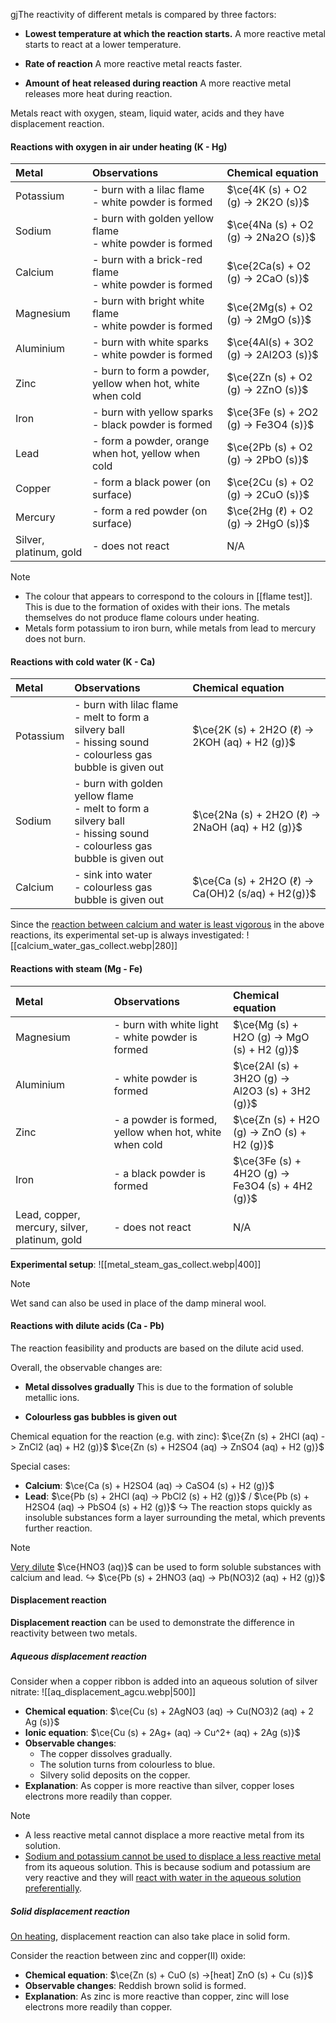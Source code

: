 gjThe reactivity of different metals is compared by three factors:
- **Lowest temperature at which the reaction starts.**
  A more reactive metal starts to react at a lower temperature.

- **Rate of reaction**
  A more reactive metal reacts faster.

- **Amount of heat released during reaction**
  A more reactive metal releases more heat during reaction.

Metals react with oxygen, steam, liquid water, acids and they have displacement reaction.

#### Reactions with oxygen in air under heating (K - Hg)

| Metal | Observations | Chemical equation |
| :--- | :--- | :--- |
| Potassium | - burn with a lilac flame<br>- white powder is formed | $\ce{4K (s) + O2 (g) -> 2K2O (s)}$ |
| Sodium | - burn with golden yellow flame<br>- white powder is formed | $\ce{4Na (s) + O2 (g) -> 2Na2O (s)}$ |
| Calcium | - burn with a brick-red flame<br>- white powder is formed | $\ce{2Ca(s) + O2 (g) -> 2CaO (s)}$ |
| Magnesium | - burn with bright white flame<br>- white powder is formed | $\ce{2Mg(s) + O2 (g) -> 2MgO (s)}$ |
| Aluminium | - burn with white sparks<br>- white powder is formed | $\ce{4Al(s) + 3O2 (g) -> 2Al2O3 (s)}$ |
| Zinc | - burn to form a powder, yellow when hot, white when cold | $\ce{2Zn (s) + O2 (g) -> 2ZnO (s)}$ |
| Iron | - burn with yellow sparks<br>- black powder is formed | $\ce{3Fe (s) + 2O2 (g) -> Fe3O4 (s)}$ |
| Lead | - form a powder, orange when hot, yellow when cold | $\ce{2Pb (s) + O2 (g) -> 2PbO (s)}$ |
| Copper | - form a black power (on surface) | $\ce{2Cu (s) + O2 (g) -> 2CuO (s)}$ |
| Mercury | - form a red powder (on surface) | $\ce{2Hg (ℓ) + O2 (g) -> 2HgO (s)}$ |
| Silver, platinum, gold | - does not react | N/A |

> [!note]
> - The colour that appears to correspond to the colours in [[flame test]]. This is due to the formation of oxides with their ions. The metals themselves do not produce flame colours under heating.
> - Metals form potassium to iron burn, while metals from lead to mercury does not burn.

#### Reactions with cold water (K - Ca)

| Metal | Observations | Chemical equation |
| :--- | :--- | :--- |
| Potassium | - burn with lilac flame<br>- melt to form a silvery ball<br>- hissing sound<br>- colourless gas bubble is given out | $\ce{2K (s) + 2H2O (ℓ) -> 2KOH (aq) + H2 (g)}$ |
| Sodium | - burn with golden yellow flame<br>- melt to form a silvery ball<br>- hissing sound<br>- colourless gas bubble is given out | $\ce{2Na (s) + 2H2O (ℓ) -> 2NaOH (aq) + H2 (g)}$ |
| Calcium | - sink into water<br>- colourless gas bubble is given out | $\ce{Ca (s) + 2H2O (ℓ) -> Ca(OH)2 (s/aq) + H2(g)}$ |

Since the <u>reaction between calcium and water is least vigorous</u> in the above reactions, its experimental set-up is always investigated:
![[calcium_water_gas_collect.webp|280]]

#### Reactions with steam (Mg - Fe)

| Metal | Observations | Chemical equation |
| :--- | :--- | :--- |
| Magnesium | - burn with white light<br>- white powder is formed | $\ce{Mg (s) + H2O (g) -> MgO (s) + H2 (g)}$ |
| Aluminium | - white powder is formed | $\ce{2Al (s) + 3H2O (g) -> Al2O3 (s) + 3H2 (g)}$ |
| Zinc | - a powder is formed, yellow when hot, white when cold | $\ce{Zn (s) + H2O (g) -> ZnO (s) + H2 (g)}$ |
| Iron | - a black powder is formed | $\ce{3Fe (s) + 4H2O (g) -> Fe3O4 (s) + 4H2 (g)}$ |
| Lead, copper, mercury, silver, platinum, gold | - does not react | N/A |

**Experimental setup**:
![[metal_steam_gas_collect.webp|400]]

> [!note]
> Wet sand can also be used in place of the damp mineral wool.

#### Reactions with dilute acids (Ca - Pb)
The reaction feasibility and products are based on the dilute acid used.

Overall, the observable changes are:
- **Metal dissolves gradually**
  This is due to the formation of soluble metallic ions.

- **Colourless gas bubbles is given out**

Chemical equation for the reaction (e.g. with zinc):
$\ce{Zn (s) + 2HCl (aq) -> ZnCl2 (aq) + H2 (g)}$
$\ce{Zn (s) + H2SO4 (aq) -> ZnSO4 (aq) + H2 (g)}$

Special cases:
- **Calcium**: $\ce{Ca (s) + H2SO4 (aq) -> CaSO4 (s) + H2 (g)}$
- **Lead**: $\ce{Pb (s) + 2HCl (aq) -> PbCl2 (s) + H2 (g)}$ / $\ce{Pb (s) + H2SO4 (aq) -> PbSO4 (s) + H2 (g)}$
↪️ The reaction stops quickly as insoluble substances form a layer surrounding the metal, which prevents further reaction.

> [!note]
> <u>Very dilute</u> $\ce{HNO3 (aq)}$ can be used to form soluble substances with calcium and lead.
> ↪️ $\ce{Pb (s) + 2HNO3 (aq) -> Pb(NO3)2 (aq) + H2 (g)}$

#### Displacement reaction
**Displacement reaction** can be used to demonstrate the difference in reactivity between two metals.

##### Aqueous displacement reaction
Consider when a copper ribbon is added into an aqueous solution of silver nitrate:
![[aq_displacement_agcu.webp|500]]
- **Chemical equation**: $\ce{Cu (s) + 2AgNO3 (aq) -> Cu(NO3)2 (aq) + 2 Ag (s)}$
- **Ionic equation**: $\ce{Cu (s) + 2Ag+ (aq) -> Cu^2+ (aq) + 2Ag (s)}$
- **Observable changes**:
	- The copper dissolves gradually.
	- The solution turns from colourless to blue.
	- Silvery solid deposits on the copper.
- **Explanation**: As copper is more reactive than silver, copper loses electrons more readily than copper.

> [!note]
> - A less reactive metal cannot displace a more reactive metal from its solution.
> - <u>Sodium and potassium cannot be used to displace a less reactive metal</u> from its aqueous solution. This is because sodium and potassium are very reactive and they will <u>react with water in the aqueous solution preferentially</u>.

##### Solid displacement reaction
<u>On heating</u>, displacement reaction can also take place in solid form.

Consider the reaction between zinc and copper(II) oxide:
- **Chemical equation**: $\ce{Zn (s) + CuO (s) ->[heat] ZnO (s) + Cu (s)}$
- **Observable changes**: Reddish brown solid is formed.
- **Explanation**: As zinc is more reactive than copper, zinc will lose electrons more readily than copper.

